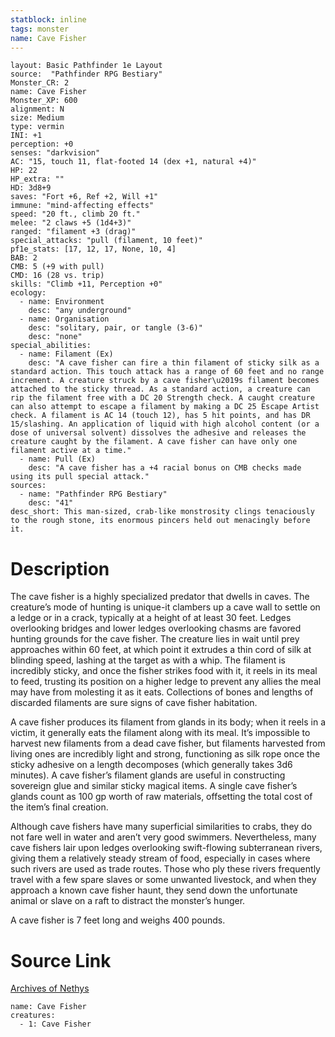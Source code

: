```yaml
---
statblock: inline
tags: monster
name: Cave Fisher
---
```

```statblock
layout: Basic Pathfinder 1e Layout
source:  "Pathfinder RPG Bestiary"
Monster_CR: 2
name: Cave Fisher
Monster_XP: 600
alignment: N
size: Medium
type: vermin
INI: +1
perception: +0
senses: "darkvision"
AC: "15, touch 11, flat-footed 14 (dex +1, natural +4)"
HP: 22
HP_extra: ""
HD: 3d8+9
saves: "Fort +6, Ref +2, Will +1"
immune: "mind-affecting effects"
speed: "20 ft., climb 20 ft."
melee: "2 claws +5 (1d4+3)"
ranged: "filament +3 (drag)"
special_attacks: "pull (filament, 10 feet)"
pf1e_stats: [17, 12, 17, None, 10, 4]
BAB: 2
CMB: 5 (+9 with pull)
CMD: 16 (28 vs. trip)
skills: "Climb +11, Perception +0"
ecology:
  - name: Environment
    desc: "any underground"
  - name: Organisation
    desc: "solitary, pair, or tangle (3-6)"
    desc: "none"
special_abilities:
  - name: Filament (Ex)
    desc: "A cave fisher can fire a thin filament of sticky silk as a standard action. This touch attack has a range of 60 feet and no range increment. A creature struck by a cave fisher\u2019s filament becomes attached to the sticky thread. As a standard action, a creature can rip the filament free with a DC 20 Strength check. A caught creature can also attempt to escape a filament by making a DC 25 Escape Artist check. A filament is AC 14 (touch 12), has 5 hit points, and has DR 15/slashing. An application of liquid with high alcohol content (or a dose of universal solvent) dissolves the adhesive and releases the creature caught by the filament. A cave fisher can have only one filament active at a time."
  - name: Pull (Ex)
    desc: "A cave fisher has a +4 racial bonus on CMB checks made using its pull special attack."
sources:
  - name: "Pathfinder RPG Bestiary"
    desc: "41"
desc_short: This man-sized, crab-like monstrosity clings tenaciously to the rough stone, its enormous pincers held out menacingly before it.
```
# Description
The cave fisher is a highly specialized predator that dwells in caves. The creature’s mode of hunting is unique-it clambers up a cave wall to settle on a ledge or in a crack, typically at a height of at least 30 feet. Ledges overlooking bridges and lower ledges overlooking chasms are favored hunting grounds for the cave fisher. The creature lies in wait until prey approaches within 60 feet, at which point it extrudes a thin cord of silk at blinding speed, lashing at the target as with a whip. The filament is incredibly sticky, and once the fisher strikes food with it, it reels in its meal to feed, trusting its position on a higher ledge to prevent any allies the meal may have from molesting it as it eats. Collections of bones and lengths of discarded filaments are sure signs of cave fisher habitation.

A cave fisher produces its filament from glands in its body; when it reels in a victim, it generally eats the filament along with its meal. It’s impossible to harvest new filaments from a dead cave fisher, but filaments harvested from living ones are incredibly light and strong, functioning as silk rope once the sticky adhesive on a length decomposes (which generally takes 3d6 minutes). A cave fisher’s filament glands are useful in constructing sovereign glue and similar sticky magical items. A single cave fisher’s glands count as 100 gp worth of raw materials, offsetting the total cost of the item’s final creation.

Although cave fishers have many superficial similarities to crabs, they do not fare well in water and aren’t very good swimmers. Nevertheless, many cave fishers lair upon ledges overlooking swift-flowing subterranean rivers, giving them a relatively steady stream of food, especially in cases where such rivers are used as trade routes. Those who ply these rivers frequently travel with a few spare slaves or some unwanted livestock, and when they approach a known cave fisher haunt, they send down the unfortunate animal or slave on a raft to distract the monster’s hunger.

A cave fisher is 7 feet long and weighs 400 pounds.
# Source Link
[Archives of Nethys](https://aonprd.com/MonsterDisplay.aspx?ItemName=Cave%20Fisher)
```encounter-table
name: Cave Fisher
creatures:
  - 1: Cave Fisher
```
